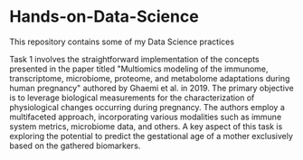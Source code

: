 # Hands-on-Data-Science
This repository contains some of my Data Science practices

Task 1 involves the straightforward implementation of the concepts presented in the paper titled "Multiomics modeling of the immunome, transcriptome, microbiome, proteome, and metabolome adaptations during human pregnancy" authored by Ghaemi et al. in 2019. The primary objective is to leverage biological measurements for the characterization of physiological changes occurring during pregnancy. The authors employ a multifaceted approach, incorporating various modalities such as immune system metrics, microbiome data, and others. A key aspect of this task is exploring the potential to predict the gestational age of a mother exclusively based on the gathered biomarkers.
